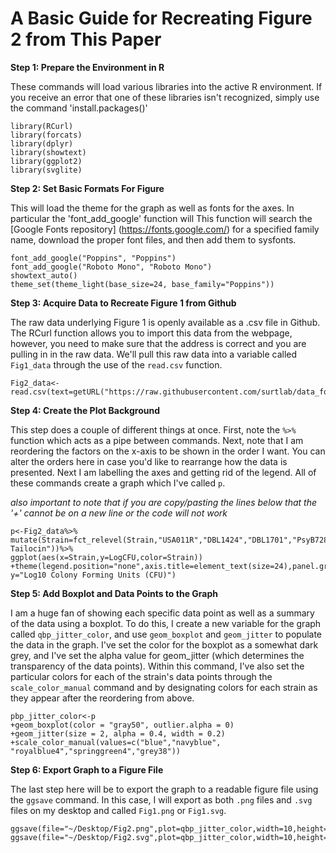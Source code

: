 # A Basic Guide for Recreating Figure 2 from This Paper

**Step 1: Prepare the Environment in R**

These commands will load various libraries into the active R environment. If you receive an error that one of these libraries isn't recognized, simply use the command 'install.packages()'

```
library(RCurl)
library(forcats)
library(dplyr)
library(showtext)
library(ggplot2)
library(svglite)
```

**Step 2: Set Basic Formats For Figure**

This will load the theme for the graph as well as fonts for the axes. In particular the 'font_add_google' function will This function will search the [Google Fonts repository] (https://fonts.google.com/) for a specified family name, download the proper font files, and then add them to sysfonts.

```
font_add_google("Poppins", "Poppins")
font_add_google("Roboto Mono", "Roboto Mono")
showtext_auto()
theme_set(theme_light(base_size=24, base_family="Poppins"))
```

**Step 3: Acquire Data to Recreate Figure 1 from Github**

The raw data underlying Figure 1 is openly available as a .csv file in Github. The RCurl function allows you to import this data from the webpage, however, you need to make sure that the address is correct and you are pulling in in the raw data.
We'll pull this raw data into a variable called `Fig1_data` through the use of the `read.csv` function.

```
Fig2_data<-read.csv(text=getURL("https://raw.githubusercontent.com/surtlab/data_for_figures/master/011R_final.csv"))
```

**Step 4: Create the Plot Background**

This step does a couple of different things at once. First, note the `%>%` function which acts as a pipe between commands. Next, note that I am reordering the factors on the x-axis to be shown in the order I want. You can alter the orders here in case you'd like to rearrange how the data is presented. Next I am labelling the axes and getting rid of the legend. All of these commands create a graph which I've called `p`.

*also important to note that if you are copy/pasting the lines below that the '+' cannot be on a new line or the code will not work*

```
p<-Fig2_data%>%
mutate(Strain=fct_relevel(Strain,"USA011R","DBL1424","DBL1701","PsyB728a","No Tailocin"))%>%
ggplot(aes(x=Strain,y=LogCFU,color=Strain))
+theme(legend.position="none",axis.title=element_text(size=24),panel.grid=element_blank())+labs(x="Strain", y="Log10 Colony Forming Units (CFU)")
```

**Step 5: Add Boxplot and Data Points to the Graph**

I am a huge fan of showing each specific data point as well as a summary of the data using a boxplot. To do this, I create a new variable for the graph called `qbp_jitter_color`, and use `geom_boxplot` and `geom_jitter` to populate the data in the graph. I've set the color for the boxplot as a somewhat dark grey, and I've set the alpha value for geom_jitter (which determines the transparency of the data points). Within this command, I've also set the particular colors for each of the strain's data points through the `scale_color_manual` command and by designating colors for each strain as they appear after the reordering from above.

```
pbp_jitter_color<-p
+geom_boxplot(color = "gray50", outlier.alpha = 0)
+geom_jitter(size = 2, alpha = 0.4, width = 0.2)
+scale_color_manual(values=c("blue","navyblue", "royalblue4","springgreen4","grey38"))
```

**Step 6: Export Graph to a Figure File**

The last step here will be to export the graph to a readable figure file using the `ggsave` command. In this case, I will export as both `.png` files and `.svg` files on my desktop and called `Fig1.png` or `Fig1.svg`.

```
ggsave(file="~/Desktop/Fig2.png",plot=qbp_jitter_color,width=10,height=8)
ggsave(file="~/Desktop/Fig2.svg",plot=qbp_jitter_color,width=10,height=8)
```


